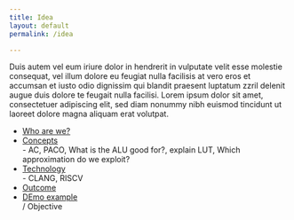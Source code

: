```yaml
---
title: Idea
layout: default
permalink: /idea

---
```

Duis autem vel eum iriure dolor in hendrerit in vulputate velit esse molestie consequat, vel illum dolore eu feugiat nulla facilisis at vero eros et accumsan et iusto odio dignissim qui blandit praesent luptatum zzril delenit augue duis dolore te feugait nulla facilisi. Lorem ipsum dolor sit amet, consectetuer adipiscing elit, sed diam nonummy nibh euismod tincidunt ut laoreet dolore magna aliquam erat volutpat. 

<aside>
  <ul> 
    <li><a href = "#0"> Who are we? </a></li>
    <li><a href = "#0"> Concepts </a></li> - AC, PACO, What is the ALU good for?, explain LUT, Which approximation do we exploit?
    <li><a href = "#0"> Technology </a></li> - CLANG, RISCV
    <li><a href = "#0"> Outcome </a></li>
    <li><a href = "#0"> DEmo example </a></li> / Objective
  </ul>
</aside> 
